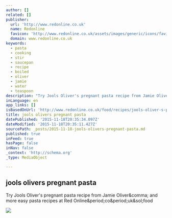 ```yaml
---
author: []
related: []
publisher:
  url: 'http://www.redonline.co.uk'
  name: Redonline
  favicon: 'http://www.redonline.co.uk/assets/images/generic/icons/favicon.ico'
  domain: www.redonline.co.uk
keywords:
  - pasta
  - cooking
  - stir
  - saucepan
  - recipe
  - boiled
  - oliver
  - jamie
  - water
  - teaspoon
description: "Try Jools Oliver's pregnant pasta recipe from Jamie Oliver, and more easy pasta recipes at Red Online.co.uk/food"
inLanguage: en
app_links: []
isBasedOnUrl: 'http://www.redonline.co.uk/food/recipes/jools-oliver-s-pregnant-pasta'
title: jools olivers pregnant pasta
datePublished: '2015-11-18T20:35:34.097Z'
dateModified: '2015-11-18T20:35:11.427Z'
sourcePath: _posts/2015-11-18-jools-olivers-pregnant-pasta.md
published: true
inFeed: true
hasPage: false
inNav: false
_context: 'http://schema.org'
_type: MediaObject

---
```

<article style=""><h1>jools olivers pregnant pasta</h1><p>Try Jools Oliver's pregnant pasta recipe from Jamie Oliver&amp;comma; and more easy pasta recipes at Red Online&amp;period;co&amp;period;uk&amp;sol;food</p><img src="http://redonline.cdnds.net/main/thumbs/3139/the-best-new-winter-lipsticks-_-product-reviews-_-red-online__thumbnail.jpg" /></article>